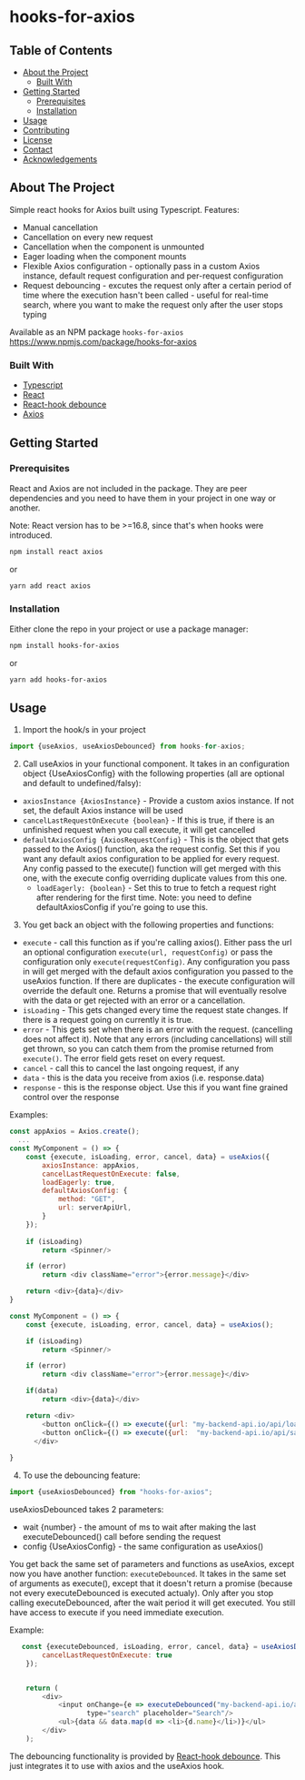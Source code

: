 # hooks-for-axios

## Table of Contents

* [About the Project](#about-the-project)
  * [Built With](#built-with)
* [Getting Started](#getting-started)
  * [Prerequisites](#prerequisites)
  * [Installation](#installation)
* [Usage](#usage)
* [Contributing](#contributing)
* [License](#license)
* [Contact](#contact)
* [Acknowledgements](#acknowledgements)

<!-- ABOUT THE PROJECT -->
## About The Project

Simple react hooks for Axios built using Typescript.
Features:
- Manual cancellation
- Cancellation on every new request
- Cancellation when the component is unmounted
- Eager loading when the component mounts
- Flexible Axios configuration - optionally pass in a custom Axios instance, default request configuration and per-request configuration
- Request debouncing - excutes the request only after a certain period of time where the execution hasn't been called - useful for real-time search, where you want to make the request only after the user stops typing

Available as an NPM package `hooks-for-axios`
https://www.npmjs.com/package/hooks-for-axios

### Built With
* [Typescript](https://www.typescriptlang.org/)
* [React](https://reactjs.org/)
* [React-hook debounce](@react-hook/debounce)
* [Axios](https://github.com/axios/axios)



## Getting Started

### Prerequisites

React and Axios are not included in the package. They are peer dependencies and you need to have them in your project in one way or another.

Note: React version has to be >=16.8, since that's when hooks were introduced.

```sh
npm install react axios
```
or
```sh
yarn add react axios
```

### Installation

Either clone the repo in your project or use a package manager:
```sh
npm install hooks-for-axios
```
or
```sh
yarn add hooks-for-axios
```

<!-- USAGE EXAMPLES -->
## Usage


1. Import the hook/s in your project
```js
import {useAxios, useAxiosDebounced} from hooks-for-axios;
```

2. Call useAxios in your functional component. It takes in an configuration object {UseAxiosConfig} with the following properties (all are optional and default to undefined/falsy):
- `axiosInstance {AxiosInstance}` - Provide a custom axios instance. If not set, the default Axios instance will be used
- `cancelLastRequestOnExecute {boolean}` - If this is true, if there is an unfinished request when you call execute, it will get cancelled
- `defaultAxiosConfig {AxiosRequestConfig}` - This is the object that gets passed to the Axios() function, aka the request config. Set this if you want any default axios configuration to be applied for every request.  Any config passed to the execute() function  will get merged with this one, with the execute config overriding duplicate values from this one.
    - `loadEagerly: {boolean}` - Set this to true to fetch a request right after rendering for the first time. Note: you need to define defaultAxiosConfig if you're going to use this.
3. You get back an object with the following properties and functions:
- `execute` - call this function as if you're calling axios(). Either pass the url an optional configuration `execute(url, requestConfig)` or pass the configuration only `execute(requestConfig)`. Any configuration you pass in will get merged with the default axios configuration you passed to the useAxios function. If there are duplicates - the execute configuration will override the default one. Returns a promise that will eventually resolve with the data or get rejected with an error or a cancellation.
- `isLoading` - This gets changed every time the request state changes. If there is a request going on currently it is true.
- `error` - This gets set when there is an error with the request. (cancelling does not affect it). Note that any errors (including cancellations) will still get thrown, so you can catch them from the promise returned from `execute()`. The error field gets reset on every request.
- `cancel` - call this to cancel the last ongoing request, if any
- `data` - this is the data you receive from axios (i.e. response.data)
- `response` - this is the response object. Use this if you want fine grained control over the response

Examples:
```js
const appAxios = Axios.create();
  ...
const MyComponent = () => {
    const {execute, isLoading, error, cancel, data} = useAxios({
        axiosInstance: appAxios,
        cancelLastRequestOnExecute: false,
        loadEagerly: true,
        defaultAxiosConfig: {
            method: "GET",
            url: serverApiUrl,
        }
    });
    
    if (isLoading)
        return <Spinner/>

    if (error)
        return <div className="error">{error.message}</div>

    return <div>{data}</div>
}
```


```js
const MyComponent = () => {
    const {execute, isLoading, error, cancel, data} = useAxios();

    if (isLoading)
        return <Spinner/>

    if (error)
        return <div className="error">{error.message}</div>

    if(data)
        return <div>{data}</div>

    return <div>
        <button onClick={() => execute({url: "my-backend-api.io/api/load", method: "GET"})}>Load data</button>
        <button onClick={() => execute({url:  "my-backend-api.io/api/save", method: "POST"})}>Save data</button>
      </div>
    
}
```

4. To use the debouncing feature:
```js
import {useAxiosDebounced} from "hooks-for-axios";
```

useAxiosDebounced takes 2 parameters:
- wait {number} - the amount of ms to wait after making the last executeDebounced() call before sending the request
- config {UseAxiosConfig} - the same configuration as useAxios()

You get back the same set of parameters and functions as useAxios, except now you have another function:
`executeDebounced`. It takes in the same set of arguments as execute(), except that it doesn't return a promise (because not every executeDebounced is executed actualy).
Only after you stop calling executeDebounced, after the wait period it will get executed. You still have access to execute if you need immediate execution.

Example:
```js
   const {executeDebounced, isLoading, error, cancel, data} = useAxiosDebounced(200, {
        cancelLastRequestOnExecute: true
    });


    return (
        <div>
            <input onChange={e => executeDebounced("my-backend-api.io/api/search&query=" + e.target.value)}
                   type="search" placeholder="Search"/>
            <ul>{data && data.map(d => <li>{d.name}</li>)}</ul>
        </div>
    );
```

The debouncing functionality is provided by [React-hook debounce](@react-hook/debounce). This just integrates it to use with axios and the useAxios hook.
